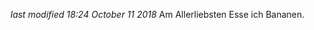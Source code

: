 <i class='last-modified'>last modified 18:24 October 11 2018</i>
Am Allerliebsten Esse ich Bananen.
